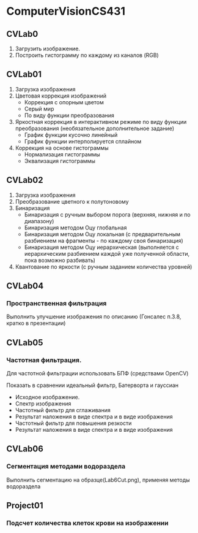 # ComputerVisionCS431
 
## CVLab0

1. Загрузить изображение.
2. Построить гистограмму по каждому из каналов (RGB)

## CVLab01

1. Загрузка изображения
2. Цветовая коррекция изображений
	- Коррекция с опорным цветом
	- Серый мир
	- По виду функции преобразования
3. Яркостная коррекция в интерактивном режиме по виду функции преобразования (необязательное дополнительное задание)
	- График функции кусочно линейный
	- График функции интерполируется сплайном
4. Коррекция на основе гистограммы
	- Нормализация гистограммы
	- Эквализация гистограммы
	
## CVLab02

1. Загрузка изображения
2. Преобразование цветного к полутоновому
3. Бинаризация
	- Бинаризация с ручным выбором порога (верхняя, нижняя и по диапазону)
	- Бинаризация методом Оцу глобальная
	- Бинаризация методом Оцу локальная (с предварительным разбиением на фрагменты - по каждому своя бинаризация)
	- Бинаризация методом Оцу иерархическая (выполняется с иерархическим разбиением каждой уже полученной  области, пока возможно разбивать)
4. Квантование по яркости (с ручным заданием количества уровней)

## CVLab04

### Пространственная фильтрация
Выполнить улучшение изображения по описанию (Гонсалес п.3.8, кратко в презентации)

## CVLab05

### Частотная фильтрация.
Для частотной фильтрации использовать БПФ (средствами OpenCV)

Показать в сравнении идеальный фильтр, Батерворта и гауссиан

 - Исходное изображение.
 - Спектр изображения
 - Частотный фильтр для сглаживания
 - Результат наложения в виде спектра и в виде изображения
 - Частотный фильтр для повышения резкости
 - Результат наложения в виде спектра и в виде изображения
 
 ## CVLab06
 
 ### Сегментация методами водораздела
 
 Выполнить сегментацию на образце(Lab6Cut.png), применяя методы водораздела
 
 ## Project01
 ### Подсчет количества клеток крови на изображении